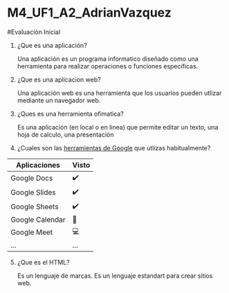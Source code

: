 # M4_UF1_A2_AdrianVazquez

#Evaluación Inicial
1.  ¿Que es una aplicación?

     Una aplicación es un programa informatico diseñado como una herramienta para realizar operaciones o funciones específicas.
  
2.  ¿Que es una aplicacion web?

    Una aplicación web es una herramienta que los usuarios pueden utlizar mediante  un navegador web.
    
3. ¿Ques es una herramienta ofimatica?

    Es una aplicación (en local o en linea) que permite editar un texto, una hoja de calculo, una presentación
   
4. ¿Cuales son las [herramientas de Google]( https://www.google.com/intl/es-419/chrome/browser-tools/) que utlizas habitualmente?

| Aplicaciones | Visto |
|--------------| ---------------|
| Google Docs | ✔️ |
| Google Slides | ✔️ |
| Google Sheets | ✔️ |
|Google Calendar | 📆 |
|Google Meet | 💻 |
| ... | ... |

5. ¿Que es el HTML?

    Es un lenguaje de marcas. Es un lenguaje estandart para crear sitios web.

<!DOCTYPE html>
<html lang="en">
<head>
<meta charset="UTF-8">
<meta http-equiv="X-UA-Compatible" content="IE=edge">
<meta name="viewport" content="width=device-width, initial-scale=1.0">
<title>Document</title>
</head>
<body>
</body>
</html>
